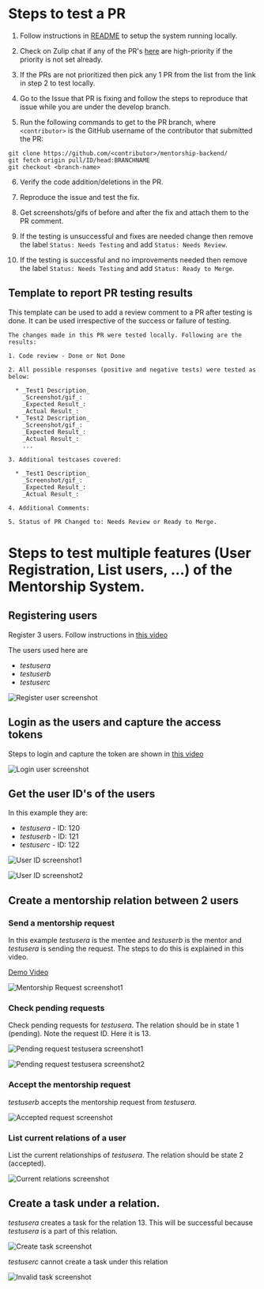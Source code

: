 <h1>Steps to test a PR</h1>

1. Follow instructions in
[README](https://github.com/anitab-org/mentorship-backend/blob/develop/README.md) to setup the system running locally.

2. Check on Zulip chat if any of the PR's 
[here](https://github.com/anitab-org/mentorship-backend/labels/Needs%20Testing) are high-priority if the priority is not set already.

3. If the PRs are not prioritized then pick any 1 PR from the list from the link in step 2 to test locally.

4. Go to the Issue that PR is fixing and follow the steps to reproduce that issue while you are under the develop branch.

5. Run the following commands to get to the PR branch, where `<contributor>` is the GitHub username of the contributor that submitted the PR:

```
git clone https://github.com/<contributor>/mentorship-backend/
git fetch origin pull/ID/head:BRANCHNAME
git checkout <branch-name>
```

6. Verify the code addition/deletions in the PR.

7. Reproduce the issue and test the fix.

8. Get screenshots/gifs of before and after the fix and attach them to the PR comment.

9. If the testing is unsuccessful and fixes are needed change then remove the label `Status: Needs Testing` and add `Status: Needs Review`.

10. If the testing is successful and no improvements needed then remove the label `Status: Needs Testing` and add `Status: Ready to Merge`.

<h2>Template to report PR testing results</h2>
This template can be used to add a review comment to a PR after testing is done. It can be used irrespective of the success or failure of testing.

```
The changes made in this PR were tested locally. Following are the results:

1. Code review - Done or Not Done

2. All possible responses (positive and negative tests) were tested as below:

  * _Test1 Description_  
    _Screenshot/gif_:  
    _Expected Result_:  
    _Actual Result_:
  * _Test2 Description_  
    _Screenshot/gif_:  
    _Expected Result_:  
    _Actual Result_:  
    ...  
    
3. Additional testcases covered:

  * _Test1 Description_  
    _Screenshot/gif_:  
    _Expected Result_:  
    _Actual Result_:
    
4. Additional Comments:

5. Status of PR Changed to: Needs Review or Ready to Merge.
```

<h1>Steps to test multiple features (User Registration, List users, ...) of the Mentorship System.</h1>

<h2>Registering users</h2>

Register 3 users. Follow instructions in 
[this video](https://www.youtube.com/watch?v=xRZrdR47R-w&feature=youtu.be&t=672)

The users used here are 

* _testusera_
* _testuserb_
* _testuserc_

![Register user screenshot](https://user-images.githubusercontent.com/26095715/79673508-4a582180-81a8-11ea-87ce-fe0bfda82fea.png)

<h2>Login as the users and capture the access tokens</h2>

Steps to login and capture the token are shown in 
[this video](https://www.youtube.com/watch?v=xRZrdR47R-w&feature=youtu.be&t=672)

![Login user screenshot](https://user-images.githubusercontent.com/26095715/79673507-4a582180-81a8-11ea-96ff-2268733e9673.png)

<h2>Get the user ID's of the users</h2>

In this example they are:

* _testusera_ - ID: 120
* _testuserb_ - ID: 121
* _testuserc_ - ID: 122

![User ID screenshot1](https://user-images.githubusercontent.com/26095715/79673506-49bf8b00-81a8-11ea-8bf3-0dffd8b269f5.png)

![User ID screenshot2](https://user-images.githubusercontent.com/26095715/79673505-49bf8b00-81a8-11ea-89f2-687913a238fe.png)

<h2>Create a mentorship relation between 2 users</h2>
<h3>Send a mentorship request</h3>

In this example _testusera_ is the mentee and _testuserb_ is the mentor and _testusera_ is sending the request. The steps to do this is explained in this video.

[Demo Video](https://www.youtube.com/watch?v=xRZrdR47R-w&feature=youtu.be&t=672)

![Mentorship Request screenshot1](https://user-images.githubusercontent.com/26095715/79673504-49bf8b00-81a8-11ea-9a1e-c136cb345440.png)

<h3>Check pending requests</h3>

Check pending requests for _testusera_. The relation should be in state 1 (pending). Note the request ID. Here it is 13.

![Pending request _testusera_ screenshot1](https://user-images.githubusercontent.com/26095715/79673502-4926f480-81a8-11ea-8695-882117830657.png)

![Pending request _testusera_ screenshot2](https://user-images.githubusercontent.com/26095715/79673501-4926f480-81a8-11ea-9d78-25704487ce28.png)

<h3>Accept the mentorship request</h3>

_testuserb_ accepts the mentorship request from _testusera_.

![Accepted request screenshot](https://user-images.githubusercontent.com/26095715/79673500-4926f480-81a8-11ea-9c97-bac8cc800f85.png)

<h3>List current relations of a user</h3>

List the current relationships of _testusera_. The relation should be state 2 (accepted).

![Current relations screenshot](https://user-images.githubusercontent.com/26095715/79673499-4926f480-81a8-11ea-8641-79749fdc89ab.png)

<h2>Create a task under a relation.</h2>

_testusera_ creates a task for the relation 13. This will be successful because _testusera_ is a part of this relation.

![Create task screenshot](https://user-images.githubusercontent.com/26095715/79673498-4926f480-81a8-11ea-8e95-a7cd3ea24e56.png)

_testuserc_ cannot create a task under this relation

![Invalid task screenshot](https://user-images.githubusercontent.com/11148726/79637378-16b0d380-8177-11ea-96ef-202c17908e5c.png)
